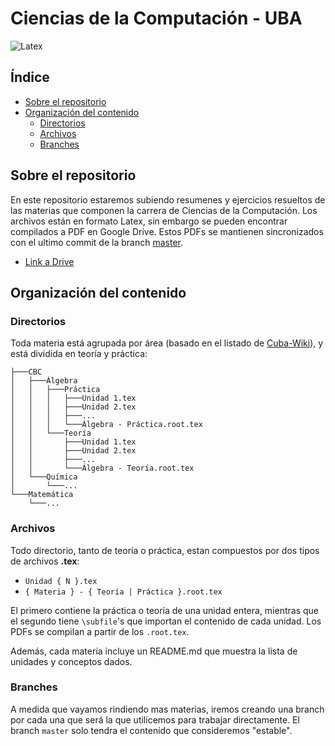 # Ciencias de la Computación - UBA <!-- omit in toc -->

![Latex](https://github.com/EzequielRamis/ComputacionUBA/workflows/Latex/badge.svg?branch=master)

## Índice <!-- omit in toc -->

- [Sobre el repositorio](#sobre-el-repositorio)
- [Organización del contenido](#organización-del-contenido)
  - [Directorios](#directorios)
  - [Archivos](#archivos)
  - [Branches](#branches)

## Sobre el repositorio

En este repositorio estaremos subiendo resumenes y ejercicios resueltos de las materias que componen la carrera de Ciencias de la Computación.
Los archivos están en formato Latex, sin embargo se pueden encontrar compilados a PDF en Google Drive. Estos PDFs se mantienen sincronizados con el ultimo commit de la branch [master](https://github.com/EzequielRamis/ComputacionUBA/tree/master).

- [Link a Drive](https://drive.google.com/folderview?id=1KCt-wgOvoMxxG1Kntyqh-ikI0OhEqUVK)

## Organización del contenido

### Directorios

Toda materia está agrupada por área (basado en el listado de [Cuba-Wiki](https://www.cubawiki.com.ar/index.php/Lista_de_materias_de_computaci%C3%B3n)), y está dividida en teoría y práctica:

```none
├───CBC
│   ├───Álgebra
│   │   ├───Práctica
│   │   │   ├───Unidad 1.tex
│   │   │   ├───Unidad 2.tex
│   │   │   ├───...
│   │   │   └───Álgebra - Práctica.root.tex
│   │   └───Teoría
│   │       ├───Unidad 1.tex
│   │       ├───Unidad 2.tex
│   │       ├───...
│   │       └───Álgebra - Teoría.root.tex
│   └───Química
│       └───...
└───Matemática
    └───...
```

### Archivos

Todo directorio, tanto de teoría o práctica, estan compuestos por dos tipos de archivos **.tex**:

- `Unidad { N }.tex`
- `{ Materia } - { Teoría | Práctica }.root.tex`

El primero contiene la práctica o teoría de una unidad entera, mientras que el segundo tiene `\subfile`'s que importan el contenido de cada unidad. Los PDFs se compilan a partir de los `.root.tex`.

Además, cada materia incluye un README.md que muestra la lista de unidades y conceptos dados.

### Branches

A medida que vayamos rindiendo mas materias, iremos creando una branch por cada una que será la que utilicemos para trabajar directamente. El branch `master` solo tendra el contenido que consideremos "estable".
